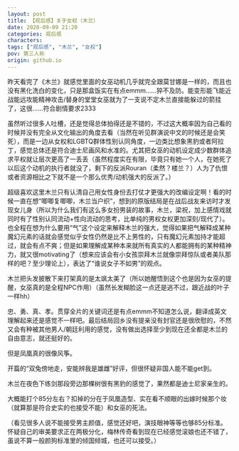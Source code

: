 ```yaml
---
layout: post
title: 【观后感】关于女权（木兰）
date: 2020-09-09 21:20
categories: 观后感
characters: 
tags: ["观后感", "木兰", "女权"]
pov: 第三人称
origin: github.io
---
```


昨天看完了《木兰》就感觉里面的女巫动机几乎就完全跟莫甘娜是一样的，而且也没有黑化洗白的变化，只是那盒饭实在有点emmm……猝不及防。能变形能飞能近战能远攻能精神攻击/替身的堂堂女巫就为了一支说不定木兰直接能躲过的箭挂了，这很……符合剧情要求2333

虽然听过很多人吐槽，还是觉得总体拍得还是不错的，不过这大概率因为自己看的时候并没有完全从文化输出的角度去看（当然在听见群演说中文的时候还是会笑死），而是一边从女权和LGBTQ群体性别认同角度，一边类比想象黑豹或者阿拉丁，感觉总体还是符合迪士尼画风和水准的。尤其把女巫的动机设定成少数群体追求平权就让层次更高了一丢丢（虽然程度实在有限，毕竟只有她一个人，在她死了以后这个动机的执行者就没了，剩下的反派Rouran（柔然？楼兰？）人为了仇恨或者资源相比之下就不是一个那么优秀/动机强大的反派了。）

超级喜欢这里木兰只有认清自己用女性身份去打仗才更强大的改编设定啊！看的时候一直在想“唧唧复唧唧，木兰当户织”，想到的原版结局是在战后战友来访时才发现女儿身（所以为什么我们有这么多女扮男装的故事，木兰，梁祝，加上感情戏就同时有了性别认同流动+性向流动的思考，比单纯的男权女权更加深刻/现代了）。也全程在想为什么要用“气”这个设定来解释木兰的强大，觉得如果把气解释成某种魔幻元素的话就会感觉似乎女性仍然是比不上男性的，只有魔幻元素加持才能超过，就会有点不爽；但是如果理解成某种本来就所有真实的人都能拥有的某种精神力，就又很motivating了（想来应该会有小女孩崇拜木兰就像崇拜惊队或者美队那样的吧？至少理论上），表达了“谁说女子不如男”的观点。

木兰把头发披散下来打架真的是太飒太美了（所以她醒悟到这个也是因为女巫的提醒，女巫真的是全程NPC作用）（虽然长发糊脸这一点还是逃不过，跟近战的叶子一样hh）

忠、勇、真、孝。贯穿全片的关键词还是有点emmm不知道怎么说，翻译成英文理解起来还是感觉不一样吧。最后结局回乡没有提亲没有封官还是很欣慰的，不然又会有种被其他男人/朝廷利用的感觉，没有做出选择至少到现在还全都是木兰的自由意志，就还挺好的。

但是凤凰真的很像风筝。

开篇的“双兔傍地走，安能辨我是雄雌”好评，但很怀疑非国人能不能get到。

木兰在夜色下练剑那段旁边那棵树很有黑豹的感觉了，果然都是迪士尼家亲生的。

大概能打个85分左右？扣掉的分在于凤凰造型、实在看不顺眼的出嫁时候那个妆（就算那是符合史实的也接受不能）和女巫的死法。

（看见很多人说不能接受男主颜值，感觉还好吧，演技眼神等等也够85分标准。怀疑自己的审美要求正在两极分化，梅林传奇看到现在已经感觉滚娘也还不错了，虽说不算一般颜狗标准里的倾国倾城，也还可以接受。）